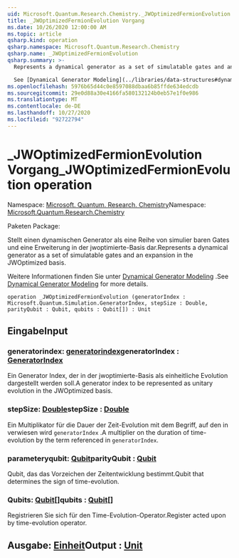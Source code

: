 ```yaml
---
uid: Microsoft.Quantum.Research.Chemistry._JWOptimizedFermionEvolution
title: _JWOptimizedFermionEvolution Vorgang
ms.date: 10/26/2020 12:00:00 AM
ms.topic: article
qsharp.kind: operation
qsharp.namespace: Microsoft.Quantum.Research.Chemistry
qsharp.name: _JWOptimizedFermionEvolution
qsharp.summary: >-
  Represents a dynamical generator as a set of simulatable gates and an expansion in the JWOptimized basis.

  See [Dynamical Generator Modeling](../libraries/data-structures#dynamical-generator-modeling) for more details.
ms.openlocfilehash: 5976b65d44c0e8597088dbaa6b85ffde634edcdb
ms.sourcegitcommit: 29e0d88a30e4166fa580132124b0eb57e1f0e986
ms.translationtype: MT
ms.contentlocale: de-DE
ms.lasthandoff: 10/27/2020
ms.locfileid: "92722794"
---
```

# <a name="_jwoptimizedfermionevolution-operation"></a><span data-ttu-id="6b173-102">_JWOptimizedFermionEvolution Vorgang</span><span class="sxs-lookup"><span data-stu-id="6b173-102">_JWOptimizedFermionEvolution operation</span></span>

<span data-ttu-id="6b173-103">Namespace: [Microsoft. Quantum. Research. Chemistry](xref:Microsoft.Quantum.Research.Chemistry)</span><span class="sxs-lookup"><span data-stu-id="6b173-103">Namespace: [Microsoft.Quantum.Research.Chemistry](xref:Microsoft.Quantum.Research.Chemistry)</span></span>

<span data-ttu-id="6b173-104">Paketen [](https://nuget.org/packages/)</span><span class="sxs-lookup"><span data-stu-id="6b173-104">Package: [](https://nuget.org/packages/)</span></span>


<span data-ttu-id="6b173-105">Stellt einen dynamischen Generator als eine Reihe von simulier baren Gates und eine Erweiterung in der jwoptimierte-Basis dar.</span><span class="sxs-lookup"><span data-stu-id="6b173-105">Represents a dynamical generator as a set of simulatable gates and an expansion in the JWOptimized basis.</span></span>

<span data-ttu-id="6b173-106">Weitere Informationen finden Sie unter [Dynamical Generator Modeling](../libraries/data-structures#dynamical-generator-modeling) .</span><span class="sxs-lookup"><span data-stu-id="6b173-106">See [Dynamical Generator Modeling](../libraries/data-structures#dynamical-generator-modeling) for more details.</span></span>

```qsharp
operation _JWOptimizedFermionEvolution (generatorIndex : Microsoft.Quantum.Simulation.GeneratorIndex, stepSize : Double, parityQubit : Qubit, qubits : Qubit[]) : Unit
```


## <a name="input"></a><span data-ttu-id="6b173-107">Eingabe</span><span class="sxs-lookup"><span data-stu-id="6b173-107">Input</span></span>

### <a name="generatorindex--generatorindex"></a><span data-ttu-id="6b173-108">generatorindex: [generatorindex](xref:Microsoft.Quantum.Simulation.GeneratorIndex)</span><span class="sxs-lookup"><span data-stu-id="6b173-108">generatorIndex : [GeneratorIndex](xref:Microsoft.Quantum.Simulation.GeneratorIndex)</span></span>

<span data-ttu-id="6b173-109">Ein Generator Index, der in der jwoptimierte-Basis als einheitliche Evolution dargestellt werden soll.</span><span class="sxs-lookup"><span data-stu-id="6b173-109">A generator index to be represented as unitary evolution in the JWOptimized basis.</span></span>


### <a name="stepsize--double"></a><span data-ttu-id="6b173-110">stepSize: [Double](xref:microsoft.quantum.lang-ref.double)</span><span class="sxs-lookup"><span data-stu-id="6b173-110">stepSize : [Double](xref:microsoft.quantum.lang-ref.double)</span></span>

<span data-ttu-id="6b173-111">Ein Multiplikator für die Dauer der Zeit-Evolution mit dem Begriff, auf den in verwiesen wird `generatorIndex` .</span><span class="sxs-lookup"><span data-stu-id="6b173-111">A multiplier on the duration of time-evolution by the term referenced in `generatorIndex`.</span></span>


### <a name="parityqubit--qubit"></a><span data-ttu-id="6b173-112">parameteryqubit: [Qubit](xref:microsoft.quantum.lang-ref.qubit)</span><span class="sxs-lookup"><span data-stu-id="6b173-112">parityQubit : [Qubit](xref:microsoft.quantum.lang-ref.qubit)</span></span>

<span data-ttu-id="6b173-113">Qubit, das das Vorzeichen der Zeitentwicklung bestimmt.</span><span class="sxs-lookup"><span data-stu-id="6b173-113">Qubit that determines the sign of time-evolution.</span></span>


### <a name="qubits--qubit"></a><span data-ttu-id="6b173-114">Qubits: [Qubit](xref:microsoft.quantum.lang-ref.qubit)[]</span><span class="sxs-lookup"><span data-stu-id="6b173-114">qubits : [Qubit](xref:microsoft.quantum.lang-ref.qubit)[]</span></span>

<span data-ttu-id="6b173-115">Registrieren Sie sich für den Time-Evolution-Operator.</span><span class="sxs-lookup"><span data-stu-id="6b173-115">Register acted upon by time-evolution operator.</span></span>



## <a name="output--unit"></a><span data-ttu-id="6b173-116">Ausgabe: [Einheit](xref:microsoft.quantum.lang-ref.unit)</span><span class="sxs-lookup"><span data-stu-id="6b173-116">Output : [Unit](xref:microsoft.quantum.lang-ref.unit)</span></span>

